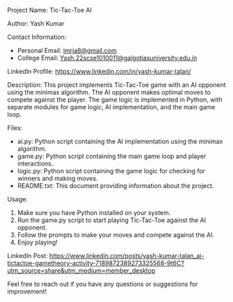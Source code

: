 Project Name: Tic-Tac-Toe AI

Author: Yash Kumar

Contact Information:
- Personal Email: imrja8@gmail.com
- College Email: Yash.22scse1010011@galgotiasuniversity.edu.in

LinkedIn Profile: https://www.linkedin.com/in/yash-kumar-talan/

Description:
This project implements Tic-Tac-Toe game with an AI opponent using the minimax algorithm. The AI opponent makes optimal moves to compete against the player. The game logic is implemented in Python, with separate modules for game logic, AI implementation, and the main game loop.

Files:
- ai.py: Python script containing the AI implementation using the minimax algorithm.
- game.py: Python script containing the main game loop and player interactions.
- logic.py: Python script containing the game logic for checking for winners and making moves.
- README.txt: This document providing information about the project.

Usage:
1. Make sure you have Python installed on your system.
2. Run the game.py script to start playing Tic-Tac-Toe against the AI opponent.
3. Follow the prompts to make your moves and compete against the AI.
4. Enjoy playing!

LinkedIn Post: https://www.linkedin.com/posts/yash-kumar-talan_ai-tictactoe-gametheory-activity-7189872389273325568-9t6C?utm_source=share&utm_medium=member_desktop

Feel free to reach out if you have any questions or suggestions for improvement!
